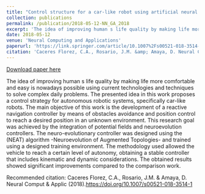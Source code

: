 ```yaml
---
title: "Control structure for a car-like robot using artificial neural networks and genetic algorithms"
collection: publications
permalink: /publication/2018-05-12-NN_GA_2018
excerpt: 'The idea of improving human s life quality by making life more comfortable and easy is nowadays possible using current technologies and techniques to solve complex daily problems. The presented idea in this work proposes a control strategy for autonomous robotic systems, specifically car-like robots. The main objective of this work is the development of a reactive navigation controller by means of obstacles avoidance and position control to reach a desired position in an unknown environment. This research goal was achieved by the integration of potential fields and neuroevolution controllers. The neuro-evolutionary controller was designed using the (NEAT) algorithm -Neuroevolution of Augmented Topologies- and trained using a designed training environment. The methodology used allowed the vehicle to reach a certain level of autonomy, obtaining a stable controller that includes kinematic and dynamic considerations. The obtained results showed significant improvements compared to the comparison work.'
date: 2018-05-12
venue: 'Neural Computing and Applications'
paperurl: 'https://link.springer.com/article/10.1007%2Fs00521-018-3514-1'
citation: 'Caceres Florez, C.A., Rosario, J.M. &amp; Amaya, D. Neural Comput &amp; Applic (2018).https://doi.org/10.1007/s00521-018-3514-1'
---
```


<a href='https://link.springer.com/article/10.1007%2Fs00521-018-3514-1'>Download paper here</a>

The idea of improving human s life quality by making life more comfortable and easy is nowadays possible using current technologies and techniques to solve complex daily problems. The presented idea in this work proposes a control strategy for autonomous robotic systems, specifically car-like robots. The main objective of this work is the development of a reactive navigation controller by means of obstacles avoidance and position control to reach a desired position in an unknown environment. This research goal was achieved by the integration of potential fields and neuroevolution controllers. The neuro-evolutionary controller was designed using the (NEAT) algorithm -Neuroevolution of Augmented Topologies- and trained using a designed training environment. The methodology used allowed the vehicle to reach a certain level of autonomy, obtaining a stable controller that includes kinematic and dynamic considerations. The obtained results showed significant improvements compared to the comparison work.

Recommended citation: Caceres Florez, C.A., Rosario, J.M. & Amaya, D. Neural Comput & Applic (2018).https://doi.org/10.1007/s00521-018-3514-1